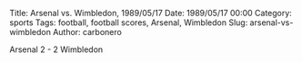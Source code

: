 Title: Arsenal vs. Wimbledon, 1989/05/17
Date: 1989/05/17 00:00
Category: sports
Tags: football, football scores, Arsenal, Wimbledon
Slug: arsenal-vs-wimbledon
Author: carbonero


Arsenal 2 - 2 Wimbledon
